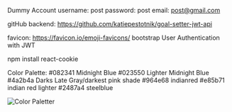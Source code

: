 Dummy Account
username: post
password: post
email: post@gmail.com

gitHub backend: https://github.com/katiepestotnik/goal-setter-jwt-api

favicon: https://favicon.io/emoji-favicons/
bootstrap
User Authentication with JWT

npm install react-cookie

Color Palette: #082341 Midnight Blue
#023550 Lighter Midnight Blue
#4a2b4a Darks Late Gray/darkest pink shade
#964e68 indianred
#e85b71 indian red lighter
#2487a4 steelblue

![Color Paletter](https://i.pinimg.com/564x/8f/ce/17/8fce17ddc772198b6994c39f5e789382.jpg)

